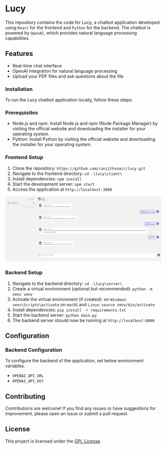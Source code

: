 # Lucy

This repository contains the code for Lucy, a chatbot application developed using `React` for the frontend and `Python` for the backend. The chatbot is powered by `OpenAI`, which provides natural language processing capabilities.

## Features

* Real-time chat interface
* OpenAI integration for natural language processing
* Upload your PDF files and ask questions about the file

### Installation

To run the Lucy chatbot application locally, follow these steps:

### Prerequisites

* Node.js and npm: Install Node.js and npm (Node Package Manager) by visiting the official website and downloading the installer for your operating system.
* Python: Install Python by visiting the official website and downloading the installer for your operating system.

### Frontend Setup

1. Clone the repository: `https://github.com/ranjithsnair/lucy.git`
2. Navigate to the frontend directory: `cd .\lucy\client\`
3. Install dependencies: `npm install`
4. Start the development server: `npm start`
5. Access the application at `http://localhost:3000`

![lucy](./docs/images/lucy.jpg)

### Backend Setup

1. Navigate to the backend directory: `cd .\lucy\server\`
2. Create a virtual environment (optional but recommended): `python -m venv venv`
3. Activate the virtual environment (if created):
on `Windows`: `venv\Scripts\activate`
on `macOS` and `Linux`: `source venv/bin/activate`
4. Install dependencies: `pip install -r requirements.txt`
5. Start the backend server: `python main.py`
6. The backend server should now be running at `http://localhost:8000`

## Configuration

### Backend Configuration

To configure the backend of the application, set below environment variables.

* `OPENAI_API_URL`
* `OPENAI_API_KEY`

## Contributing

Contributions are welcome! If you find any issues or have suggestions for improvement, please open an issue or submit a pull request.

## License

This project is licensed under the [GPL License](./LICENSE).